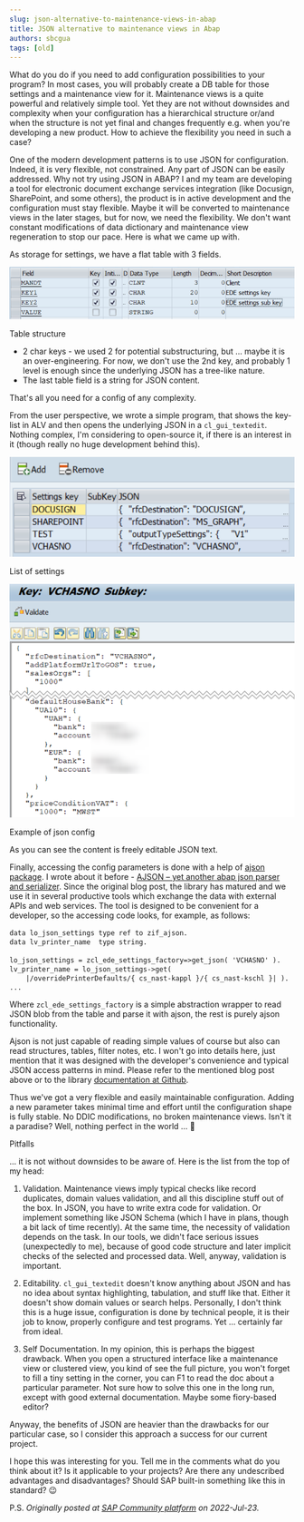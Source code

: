 ```yaml
---
slug: json-alternative-to-maintenance-views-in-abap
title: JSON alternative to maintenance views in Abap
authors: sbcgua
tags: [old]
---
```


What do you do if you need to add configuration possibilities to your program? In most cases, you will probably create a DB table for those settings and a maintenance view for it. Maintenance views is a quite powerful and relatively simple tool. Yet they are not without downsides and complexity when your configuration has a hierarchical structure or/and when the structure is not yet final and changes frequently e.g. when you're developing a new product. How to achieve the flexibility you need in such a case?

<!-- truncate -->

One of the modern development patterns is to use JSON for configuration. Indeed, it is very flexible, not constrained. Any part of JSON can be easily addressed. Why not try using JSON in ABAP? I and my team are developing a tool for electronic document exchange services integration (like Docusign, SharePoint, and some others), the product is in active development and the configuration must stay flexible. Maybe it will be converted to maintenance views in the later stages, but for now, we need the flexibility. We don't want constant modifications of data dictionary and maintenance view regeneration to stop our pace. Here is what we came up with.

As storage for settings, we have a flat table with 3 fields.

![structure sample](./structure-sample.png)

Table structure

- 2 char keys - we used 2 for potential substructuring, but ... maybe it is an over-engineering. For now, we don't use the 2nd key, and probably 1 level is enough since the underlying JSON has a tree-like nature.
- The last table field is a string for JSON content.

That's all you need for a config of any complexity.

From the user perspective, we wrote a simple program, that shows the key-list in ALV and then opens the underlying JSON in a `cl_gui_textedit`. Nothing complex, I'm considering to open-source it, if there is an interest in it (though really no huge development behind this).

![settings sample](./settings-sample.png)

List of settings

![settings sample detailed](./settings-sample-detailed.png)

Example of json config

As you can see the content is freely editable JSON text.

Finally, accessing the config parameters is done with a help of [ajson package](https://github.com/sbcgua/ajson). I wrote about it before - [AJSON – yet another abap json parser and serializer](/blog/ajson-yet-another-abap-json-parser-and-serializer/). Since the original blog post, the library has matured and we use it in several productive tools which exchange the data with external APIs and web services. The tool is designed to be convenient for a developer, so the accessing code looks, for example, as follows:

```abap
data lo_json_settings type ref to zif_ajson.
data lv_printer_name  type string.

lo_json_settings = zcl_ede_settings_factory=>get_json( 'VCHASNO' ).
lv_printer_name = lo_json_settings->get(
    |/overridePrinterDefaults/{ cs_nast-kappl }/{ cs_nast-kschl }| ).
...
```

Where `zcl_ede_settings_factory` is a simple abstraction wrapper to read JSON blob from the table and parse it with ajson, the rest is purely ajson functionality.

Ajson is not just capable of reading simple values of course but also can read structures, tables, filter notes, etc. I won't go into details here, just mention that it was designed with the developer's convenience and typical JSON access patterns in mind. Please refer to the mentioned blog post above or to the library [documentation at Github](https://github.com/sbcgua/ajson).

Thus we've got a very flexible and easily maintainable configuration. Adding a new parameter takes minimal time and effort until the configuration shape is fully stable. No DDIC modifications, no broken maintenance views. Isn't it a paradise? Well, nothing perfect in the world ... 🙂

Pitfalls

... it is not without downsides to be aware of. Here is the list from the top of my head:

1) Validation. Maintenance views imply typical checks like record duplicates, domain values validation, and all this discipline stuff out of the box. In JSON, you have to write extra code for validation. Or implement something like JSON Schema (which I have in plans, though a bit lack of time recently). At the same time, the necessity of validation depends on the task. In our tools, we didn't face serious issues (unexpectedly to me), because of good code structure and later implicit checks of the selected and processed data. Well, anyway, validation is important.

2) Editability. `cl_gui_textedit` doesn't know anything about JSON and has no idea about syntax highlighting, tabulation, and stuff like that. Either it doesn't show domain values or search helps. Personally, I don't think this is a huge issue, configuration is done by technical people, it is their job to know, properly configure and test programs. Yet ... certainly far from ideal.

3) Self Documentation. In my opinion, this is perhaps the biggest drawback. When you open a structured interface like a maintenance view or clustered view, you kind of see the full picture, you won't forget to fill a tiny setting in the corner, you can F1 to read the doc about a particular parameter. Not sure how to solve this one in the long run, except with good external documentation. Maybe some fiory-based editor?

Anyway, the benefits of JSON are heavier than the drawbacks for our particular case, so I consider this approach a success for our current project.

I hope this was interesting for you. Tell me in the comments what do you think about it? Is it applicable to your projects? Are there any undescribed advantages and disadvantages? Should SAP built-in something like this in standard? 😉

P.S. _Originally posted at [SAP Community platform](https://community.sap.com/t5/application-development-and-automation-blog-posts/json-alternative-to-maintenance-views-in-abap/ba-p/13528908) on 2022-Jul-23._

